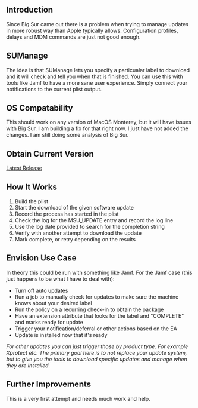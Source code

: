 ## Introduction
Since Big Sur came out there is a problem when trying to manage updates in more robust way than Apple typically allows. Configuration profiles, delays and MDM commands are just not good enough.

## SUManage
The idea is that SUManage lets you specify a particualar label to download and it will check and tell you when that is finished. You can use this with tools like Jamf to have a more sane user experience. Simply connect your notifications to the current plist output. 

## OS Compatability
This should work on any version of MacOS Monterey, but it will have issues with Big Sur. I am building a fix for that right now. I just have not added the changes. I am still doing some analysis of Big Sur.

## Obtain Current Version
[Latest Release](https://github.com/SCTCoding/SUManage/releases/tag/0.2.1)

## How It Works
1. Build the plist
2. Start the download of the given software update
3. Record the process has started in the plist
4. Check the log for the MSU_UPDATE entry and record the log line
5. Use the log date provided to search for the completion string
6. Verify with another attempt to download the update
7. Mark complete, or retry depending on the results

## Envision Use Case
In theory this could be run with something like Jamf. For the Jamf case (this just happens to be what I have to deal with):
- Turn off auto updates
- Run a job to manually check for updates to make sure the machine knows about your desired label
- Run the policy on a recurring check-in to obtain the package
- Have an extension attribute that looks for the label and "COMPLETE" and marks ready for update
- Trigger your notification/deferral or other actions based on the EA
- Update is installed now that it's ready

*For other updates you can just trigger those by product type. For example Xprotect etc. The primary goal here is to not replace your update system, but to give you the tools to download specific updates and manage when they are installed.*

## Further Improvements
This is a very first attempt and needs much work and help.
